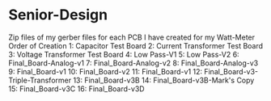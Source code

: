 # Senior-Design

Zip files of my gerber files for each PCB I have created for my Watt-Meter
  Order of Creation
    1: Capacitor Test Board
    2: Current Transformer Test Board
    3: Voltage Transformer Test Board
    4: Low Pass-V1
    5: Low Pass-V2
    6: Final_Board-Analog-v1
    7: Final_Board-Analog-v2
    8: Final_Board-Analog-v3
    9: Final_Board-v1
    10: Final_Board-v2
    11: Final_Board-v1
    12: Final_Board-v3-Triple-Transformer
    13: Final_Board-v3B
    14: Final_Board-v3B-Mark's Copy
    15: Final_Board-v3C
    16: Final_Board-v3D
    
    
    
